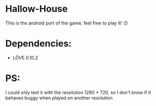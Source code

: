 # Hallow-House
This is the android port of the game, feel free to play it! :D

# Dependencies:
- LÖVE 0.10.2

# PS:
I could only test it with the resolution 1280 * 720, so I don't know if it behaves buggy when played on another resolution
